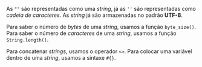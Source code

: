 As `""` são representadas como uma *string*, já as `''` são representadas como *cadeia de caracteres*.
As *string* já são armazenadas no padrão **UTF-8**.

Para saber o número de *bytes* de uma *string*, usamos a função `byte_size()`.
Para saber o número de *caracteres* de uma *string*, usamos a função `String.length()`.

Para concatenar *strings*, usamos o operador `<>`.
Para colocar uma variável dentro de uma *string*, usamos a sintaxe `#{}`.